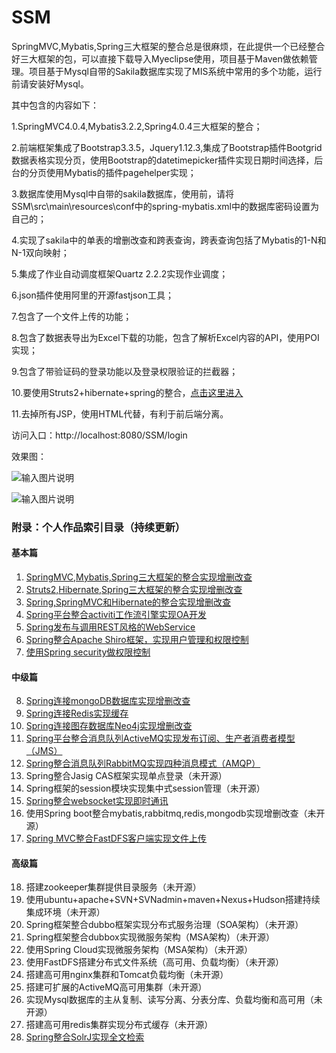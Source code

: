 # SSM
SpringMVC,Mybatis,Spring三大框架的整合总是很麻烦，在此提供一个已经整合好三大框架的包，可以直接下载导入Myeclipse使用，项目基于Maven做依赖管理。项目基于Mysql自带的Sakila数据库实现了MIS系统中常用的多个功能，运行前请安装好Mysql。

其中包含的内容如下：

1.SpringMVC4.0.4,Mybatis3.2.2,Spring4.0.4三大框架的整合；

2.前端框架集成了Bootstrap3.3.5，Jquery1.12.3,集成了Bootstrap插件Bootgrid数据表格实现分页，使用Bootstrap的datetimepicker插件实现日期时间选择，后台的分页使用Mybatis的插件pagehelper实现；

3.数据库使用Mysql中自带的sakila数据库，使用前，请将SSM\src\main\resources\conf中的spring-mybatis.xml中的数据库密码设置为自己的；

4.实现了sakila中的单表的增删改查和跨表查询，跨表查询包括了Mybatis的1-N和N-1双向映射；

5.集成了作业自动调度框架Quartz 2.2.2实现作业调度；

6.json插件使用阿里的开源fastjson工具；

7.包含了一个文件上传的功能；

8.包含了数据表导出为Excel下载的功能，包含了解析Excel内容的API，使用POI实现；

9.包含了带验证码的登录功能以及登录权限验证的拦截器；

10.要使用Struts2+hibernate+spring的整合，[点击这里进入](https://github.com/shenzhanwang/SSH_maven)  

11.去掉所有JSP，使用HTML代替，有利于前后端分离。

访问入口：http://localhost:8080/SSM/login

效果图：

 ![输入图片说明](http://git.oschina.net/uploads/images/2016/1216/145410_018a9ca7_1110335.png "在这里输入图片标题")

![输入图片说明](https://gitee.com/uploads/images/2017/1103/174138_49e9143e_1110335.png "QQ截图20171103174132.png")

### 附录：个人作品索引目录（持续更新）

#### 基本篇

1. [SpringMVC,Mybatis,Spring三大框架的整合实现增删改查](https://gitee.com/shenzhanwang/SSM)
2. [Struts2,Hibernate,Spring三大框架的整合实现增删改查](https://gitee.com/shenzhanwang/S2SH)
3. [Spring,SpringMVC和Hibernate的整合实现增删改查](https://gitee.com/shenzhanwang/SSH)
4. [Spring平台整合activiti工作流引擎实现OA开发](https://gitee.com/shenzhanwang/Spring-activiti)
5. [Spring发布与调用REST风格的WebService](https://gitee.com/shenzhanwang/Spring-REST)
6. [Spring整合Apache Shiro框架，实现用户管理和权限控制](https://gitee.com/shenzhanwang/Spring-shiro)
7. [使用Spring security做权限控制](https://gitee.com/shenzhanwang/spring-security-demo)

#### 中级篇

8. [Spring连接mongoDB数据库实现增删改查](https://gitee.com/shenzhanwang/Spring-mongoDB)
9. [Spring连接Redis实现缓存](https://gitee.com/shenzhanwang/Spring-redis)
10. [Spring连接图存数据库Neo4j实现增删改查](https://gitee.com/shenzhanwang/Spring-neo4j)
11. [Spring平台整合消息队列ActiveMQ实现发布订阅、生产者消费者模型（JMS）](https://gitee.com/shenzhanwang/Spring-activeMQ)
12. [Spring整合消息队列RabbitMQ实现四种消息模式（AMQP）](https://gitee.com/shenzhanwang/Spring-rabbitMQ)
13. Spring整合Jasig CAS框架实现单点登录（未开源）
14. Spring框架的session模块实现集中式session管理（未开源）
15. [Spring整合websocket实现即时通讯](https://gitee.com/shenzhanwang/Spring-websocket)
16. 使用Spring boot整合mybatis,rabbitmq,redis,mongodb实现增删改查（未开源）
17. [Spring MVC整合FastDFS客户端实现文件上传](https://gitee.com/shenzhanwang/Spring-fastdfs)

#### 高级篇

18. 搭建zookeeper集群提供目录服务（未开源）
19. 使用ubuntu+apache+SVN+SVNadmin+maven+Nexus+Hudson搭建持续集成环境（未开源）
20. Spring框架整合dubbo框架实现分布式服务治理（SOA架构）（未开源）
21. Spring框架整合dubbox实现微服务架构（MSA架构）（未开源）
22. 使用Spring Cloud实现微服务架构（MSA架构）（未开源）
23. 使用FastDFS搭建分布式文件系统（高可用、负载均衡）（未开源）
24. 搭建高可用nginx集群和Tomcat负载均衡（未开源）
25. 搭建可扩展的ActiveMQ高可用集群（未开源）
26. 实现Mysql数据库的主从复制、读写分离、分表分库、负载均衡和高可用（未开源）
27. 搭建高可用redis集群实现分布式缓存（未开源）
28. [Spring整合SolrJ实现全文检索](https://gitee.com/shenzhanwang/Spring-solr)